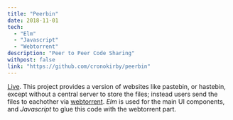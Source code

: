 ```yaml
---
title: "Peerbin"
date: 2018-11-01
tech:
  - "Elm"
  - "Javascript"
  - "Webtorrent"
description: "Peer to Peer Code Sharing"
withpost: false
link: "https://github.com/cronokirby/peerbin"
---
```

[Live](https://cronokirby.github.io/peerbin/#/).
This project provides a version of websites like pastebin, or hastebin, except without
a central server to store the files; instead users send the files to eachother
via [webtorrent](https://webtorrent.io/). *Elm* is used for the main
UI components, and *Javascript* to glue this code with the webtorrent part.
<!--more-->